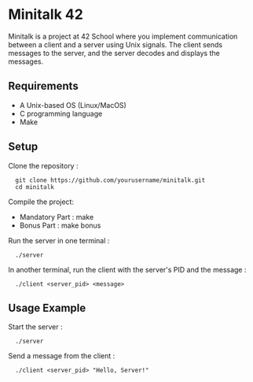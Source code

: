 
# Minitalk 42

Minitalk is a project at 42 School where you implement communication between a client and a server
using Unix signals. The client sends messages to the server, and the server decodes and displays the 
messages.

## Requirements
 * A Unix-based OS (Linux/MacOS)
 * C programming language
 * Make

## Setup
Clone the repository :
```
  git clone https://github.com/yourusername/minitalk.git
  cd minitalk
```

Compile the project:
  * Mandatory Part : make
  * Bonus Part : make bonus


Run the server in one terminal :
```
  ./server
```
In another terminal, run the client with the server's PID and the message :
```
  ./client <server_pid> <message>
```

## Usage Example

Start the server :
```
  ./server
```
Send a message from the client :
```
  ./client <server_pid> "Hello, Server!"
```
